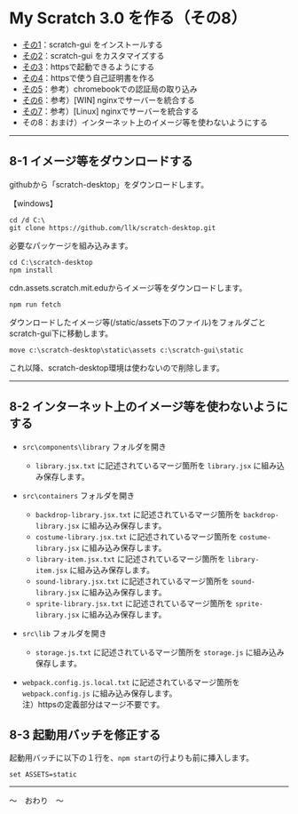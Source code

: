 # My Scratch 3.0 を作る（その8）

- [その1](./my-sc3_1.md)：scratch-gui をインストールする
- [その2](./my-sc3_1.md)：scratch-gui をカスタマイズする
- [その3](./my-sc3_3.md)：httpsで起動できるようにする
- [その4](./my-sc3_4.md)：httpsで使う自己証明書を作る
- [その5](./my-sc3_5.md)：参考）chromebookでの認証局の取り込み
- [その6](./my-sc3_6.md)：参考）\[WIN\] nginxでサーバーを統合する
- [その7](./my-sc3_7.md)：参考）\[Linux\] nginxでサーバーを統合する
- その8：おまけ）インターネット上のイメージ等を使わないようにする

<hr>

## 8-1 イメージ等をダウンロードする

githubから「scratch-desktop」をダウンロードします。

【windows】

```
cd /d C:\
git clone https://github.com/llk/scratch-desktop.git
```

必要なパッケージを組み込みます。

```
cd C:\scratch-desktop
npm install
```

cdn.assets.scratch.mit.eduからイメージ等をダウンロードします。

```
npm run fetch
```

ダウンロードしたイメージ等(/static/assets下のファイル)をフォルダごとscratch-gui下に移動します。

```
move c:\scratch-desktop\static\assets c:\scratch-gui\static
```

これ以降、scratch-desktop環境は使わないので削除します。

<hr>

## 8-2 インターネット上のイメージ等を使わないようにする

- `src\components\library` フォルダを開き

	- `library.jsx.txt` に記述されているマージ箇所を `library.jsx` に組み込み保存します。

- `src\containers` フォルダを開き

	- `backdrop-library.jsx.txt` に記述されているマージ箇所を `backdrop-library.jsx` に組み込み保存します。
	- `costume-library.jsx.txt` に記述されているマージ箇所を `costume-library.jsx` に組み込み保存します。
	- `library-item.jsx.txt` に記述されているマージ箇所を `library-item.jsx` に組み込み保存します。
	- `sound-library.jsx.txt` に記述されているマージ箇所を `sound-library.jsx` に組み込み保存します。
	- `sprite-library.jsx.txt` に記述されているマージ箇所を `sprite-library.jsx` に組み込み保存します。

- `src\lib` フォルダを開き

	- `storage.js.txt` に記述されているマージ箇所を `storage.js` に組み込み保存します。

- `webpack.config.js.local.txt` に記述されているマージ箇所を `webpack.config.js` に組み込み保存します。<br>
注）httpsの定義部分はマージ不要です。


## 8-3 起動用バッチを修正する

起動用バッチに以下の１行を、`npm start`の行よりも前に挿入します。

```
set ASSETS=static
```

<hr>

～　おわり　～
